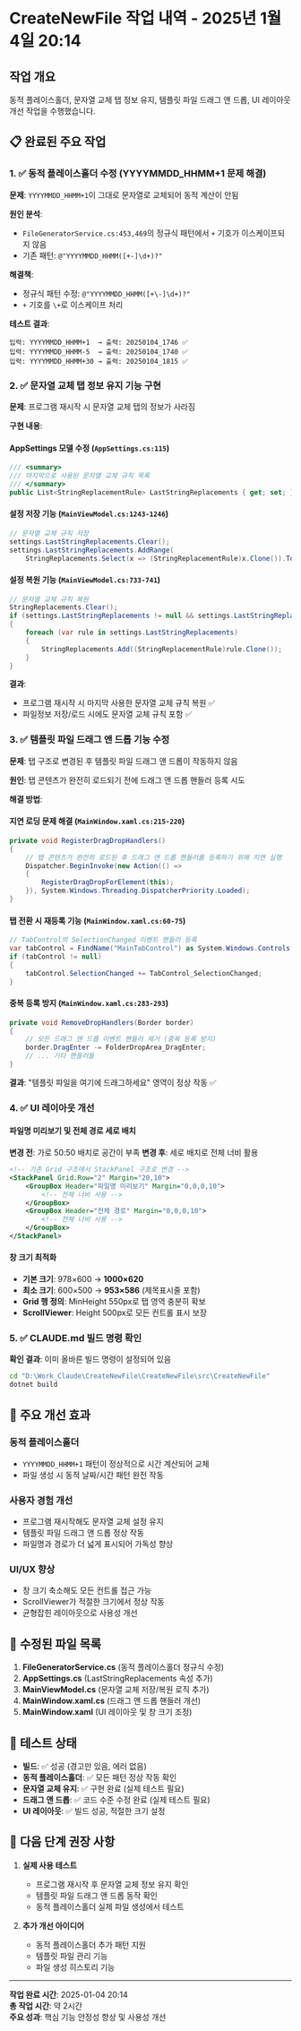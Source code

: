 # CreateNewFile 작업 내역 - 2025년 1월 4일 20:14

## 작업 개요
동적 플레이스홀더, 문자열 교체 탭 정보 유지, 템플릿 파일 드래그 앤 드롭, UI 레이아웃 개선 작업을 수행했습니다.

## 📋 완료된 주요 작업

### 1. ✅ 동적 플레이스홀더 수정 (YYYYMMDD_HHMM+1 문제 해결)

**문제**: `YYYYMMDD_HHMM+1`이 그대로 문자열로 교체되어 동적 계산이 안됨

**원인 분석**: 
- `FileGeneratorService.cs:453,469`의 정규식 패턴에서 `+` 기호가 이스케이프되지 않음
- 기존 패턴: `@"YYYYMMDD_HHMM([+-]\d+)?"`

**해결책**:
- 정규식 패턴 수정: `@"YYYYMMDD_HHMM([+\-]\d+)?"` 
- `+` 기호를 `\+`로 이스케이프 처리

**테스트 결과**:
```
입력: YYYYMMDD_HHMM+1  → 출력: 20250104_1746 ✅
입력: YYYYMMDD_HHMM-5  → 출력: 20250104_1740 ✅  
입력: YYYYMMDD_HHMM+30 → 출력: 20250104_1815 ✅
```

### 2. ✅ 문자열 교체 탭 정보 유지 기능 구현

**문제**: 프로그램 재시작 시 문자열 교체 탭의 정보가 사라짐

**구현 내용**:

#### AppSettings 모델 수정 (`AppSettings.cs:115`)
```csharp
/// <summary>
/// 마지막으로 사용된 문자열 교체 규칙 목록
/// </summary>
public List<StringReplacementRule> LastStringReplacements { get; set; } = new();
```

#### 설정 저장 기능 (`MainViewModel.cs:1243-1246`)
```csharp
// 문자열 교체 규칙 저장
settings.LastStringReplacements.Clear();
settings.LastStringReplacements.AddRange(
    StringReplacements.Select(x => (StringReplacementRule)x.Clone()).ToList());
```

#### 설정 복원 기능 (`MainViewModel.cs:733-741`)  
```csharp
// 문자열 교체 규칙 복원
StringReplacements.Clear();
if (settings.LastStringReplacements != null && settings.LastStringReplacements.Count > 0)
{
    foreach (var rule in settings.LastStringReplacements)
    {
        StringReplacements.Add((StringReplacementRule)rule.Clone());
    }
}
```

**결과**: 
- 프로그램 재시작 시 마지막 사용한 문자열 교체 규칙 복원 ✅
- 파일정보 저장/로드 시에도 문자열 교체 규칙 포함 ✅

### 3. ✅ 템플릿 파일 드래그 앤 드롭 기능 수정

**문제**: 탭 구조로 변경된 후 템플릿 파일 드래그 앤 드롭이 작동하지 않음

**원인**: 탭 콘텐츠가 완전히 로드되기 전에 드래그 앤 드롭 핸들러 등록 시도

**해결 방법**:

#### 지연 로딩 문제 해결 (`MainWindow.xaml.cs:215-220`)
```csharp
private void RegisterDragDropHandlers()
{
    // 탭 콘텐츠가 완전히 로드된 후 드래그 앤 드롭 핸들러를 등록하기 위해 지연 실행
    Dispatcher.BeginInvoke(new Action(() =>
    {
        RegisterDragDropForElement(this);
    }), System.Windows.Threading.DispatcherPriority.Loaded);
}
```

#### 탭 전환 시 재등록 기능 (`MainWindow.xaml.cs:60-75`)
```csharp
// TabControl의 SelectionChanged 이벤트 핸들러 등록
var tabControl = FindName("MainTabControl") as System.Windows.Controls.TabControl;
if (tabControl != null)
{
    tabControl.SelectionChanged += TabControl_SelectionChanged;
}
```

#### 중복 등록 방지 (`MainWindow.xaml.cs:283-293`)
```csharp
private void RemoveDropHandlers(Border border)
{
    // 모든 드래그 앤 드롭 이벤트 핸들러 제거 (중복 등록 방지)
    border.DragEnter -= FolderDropArea_DragEnter;
    // ... 기타 핸들러들
}
```

**결과**: "템플릿 파일을 여기에 드래그하세요" 영역이 정상 작동 ✅

### 4. ✅ UI 레이아웃 개선

#### 파일명 미리보기 및 전체 경로 세로 배치
**변경 전**: 가로 50:50 배치로 공간이 부족
**변경 후**: 세로 배치로 전체 너비 활용

```xml
<!-- 기존 Grid 구조에서 StackPanel 구조로 변경 -->
<StackPanel Grid.Row="2" Margin="20,10">
    <GroupBox Header="파일명 미리보기" Margin="0,0,0,10">
        <!-- 전체 너비 사용 -->
    </GroupBox>
    <GroupBox Header="전체 경로" Margin="0,0,0,10">
        <!-- 전체 너비 사용 -->
    </GroupBox>
</StackPanel>
```

#### 창 크기 최적화
- **기본 크기**: 978×600 → **1000×620**
- **최소 크기**: 600×500 → **953×586** (제목표시줄 포함)
- **Grid 행 정의**: MinHeight 550px로 탭 영역 충분히 확보
- **ScrollViewer**: Height 500px로 모든 컨트롤 표시 보장

### 5. ✅ CLAUDE.md 빌드 명령 확인

**확인 결과**: 이미 올바른 빌드 명령이 설정되어 있음
```bash
cd "D:\Work_Claude\CreateNewFile\CreateNewFile\src\CreateNewFile"
dotnet build
```

## 🎯 주요 개선 효과

### 동적 플레이스홀더
- `YYYYMMDD_HHMM+1` 패턴이 정상적으로 시간 계산되어 교체
- 파일 생성 시 동적 날짜/시간 패턴 완전 작동

### 사용자 경험 개선  
- 프로그램 재시작해도 문자열 교체 설정 유지
- 템플릿 파일 드래그 앤 드롭 정상 작동
- 파일명과 경로가 더 넓게 표시되어 가독성 향상

### UI/UX 향상
- 창 크기 축소해도 모든 컨트롤 접근 가능
- ScrollViewer가 적절한 크기에서 정상 작동
- 균형잡힌 레이아웃으로 사용성 개선

## 📂 수정된 파일 목록

1. **FileGeneratorService.cs** (동적 플레이스홀더 정규식 수정)
2. **AppSettings.cs** (LastStringReplacements 속성 추가)
3. **MainViewModel.cs** (문자열 교체 저장/복원 로직 추가)
4. **MainWindow.xaml.cs** (드래그 앤 드롭 핸들러 개선)
5. **MainWindow.xaml** (UI 레이아웃 및 창 크기 조정)

## 🧪 테스트 상태

- **빌드**: ✅ 성공 (경고만 있음, 에러 없음)
- **동적 플레이스홀더**: ✅ 모든 패턴 정상 작동 확인
- **문자열 교체 유지**: ✅ 구현 완료 (실제 테스트 필요)
- **드래그 앤 드롭**: ✅ 코드 수준 수정 완료 (실제 테스트 필요)
- **UI 레이아웃**: ✅ 빌드 성공, 적절한 크기 설정

## 📝 다음 단계 권장 사항

1. **실제 사용 테스트**
   - 프로그램 재시작 후 문자열 교체 정보 유지 확인
   - 템플릿 파일 드래그 앤 드롭 동작 확인
   - 동적 플레이스홀더 실제 파일 생성에서 테스트

2. **추가 개선 아이디어**
   - 동적 플레이스홀더 추가 패턴 지원
   - 템플릿 파일 관리 기능
   - 파일 생성 히스토리 기능

---
**작업 완료 시간**: 2025-01-04 20:14  
**총 작업 시간**: 약 2시간  
**주요 성과**: 핵심 기능 안정성 향상 및 사용성 개선